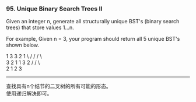 ### 95. Unique Binary Search Trees II

Given an integer n, generate all structurally unique BST's (binary search trees) that store values 1...n.

For example,
Given n = 3, your program should return all 5 unique BST's shown below.

   1         3     3      2      1
    \       /     /      / \      \
     3     2     1      1   3      2
    /     /       \                 \
   2     1         2                 3


* * *
查找具有n个结节的二叉树的所有可能的形态。   
使用递归解决即可。   


